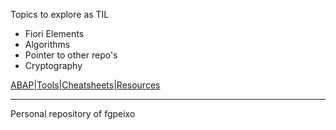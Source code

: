 Topics to explore as TIL
- Fiori Elements
- Algorithms
- Pointer to other repo's
- Cryptography


[ABAP](ABAP.md)|[Tools](tools.md)|[Cheatsheets](cheatsheets.md)|[Resources](resources.md)

---

Personal repository of fgpeixo
